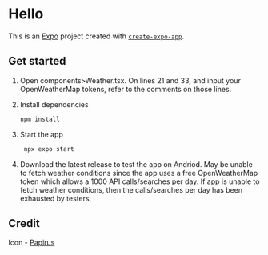 # Hello

This is an [Expo](https://expo.dev) project created with [`create-expo-app`](https://www.npmjs.com/package/create-expo-app).

## Get started

1. Open components>Weather.tsx. On lines 21 and 33, and input your OpenWeatherMap tokens, refer to the comments on those lines.

2. Install dependencies

   ```bash
   npm install
   ```

3. Start the app

   ```bash
    npx expo start
   ```

4. Download the latest release to test the app on Andriod. May be unable to fetch weather conditions since the app uses a free OpenWeatherMap token which allows a 1000 API calls/searches per day. If app is unable to fetch weather conditions, then the calls/searches per day has been exhausted by testers.

## Credit
Icon - [Papirus](https://www.iconarchive.com/show/papirus-apps-icons-by-papirus-team/weather-icon.html)

